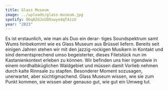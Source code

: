 ```yaml
---
title: Glass Museum
image: ../uploads/glass-museum.jpg
spotify: 0bq8ZdJxUOXswye4qT4zzU
year: "2023"
---
```

Es ist erstaunlich, wie man als Duo ein derar- tiges Soundspektrum samt Wums hinbekommt wie es Glass Museum aus Brüssel liefern. Bereits seit einigen Jahren stehen wir mit den jazzig-rockigen Musikern in Kontakt und sind dementsprechend umso begeisterter, dieses Filetstück nun im Kastanienkontext erleben zu können. Wir befinden uns hier irgendwie in einem nordhalbküglichen Waldgebiet und müssen damit Vorlieb nehmen durch kalte Rinnsale zu stapfen. Besonderer Moment sozusagen, unerwartet, aber süchtigmachend. Glass Museum wissen, wie sie zum Punkt kommen, sie wissen aber genauso gut, wie gut ein Umweg tut.